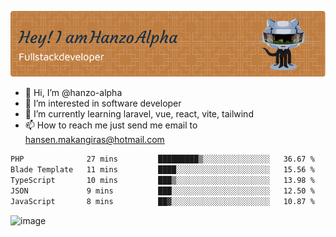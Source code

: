 ![Header](./github-header-image.png)

- 👋 Hi, I’m @hanzo-alpha
- 👀 I’m interested in software developer
- 🌱 I’m currently learning laravel, vue, react, vite, tailwind
- 📫 How to reach me just send me email to hansen.makangiras@hotmail.com 

<!---
hanzo-alpha/hanzo-alpha is a ✨ special ✨ repository because its `README.md` (this file) appears on your GitHub profile.
You can click the Preview link to take a look at your changes.
--->

<!--START_SECTION:waka-->

```txt
PHP              27 mins         █████████▒░░░░░░░░░░░░░░░   36.67 %
Blade Template   11 mins         ████░░░░░░░░░░░░░░░░░░░░░   15.56 %
TypeScript       10 mins         ███▒░░░░░░░░░░░░░░░░░░░░░   13.98 %
JSON             9 mins          ███░░░░░░░░░░░░░░░░░░░░░░   12.50 %
JavaScript       8 mins          ██▓░░░░░░░░░░░░░░░░░░░░░░   10.87 %
```

<!--END_SECTION:waka-->

![image](https://github.com/hanzo-alpha/hanzo-alpha/assets/111342797/c4bd2977-6123-4017-8652-6e166259b484)

